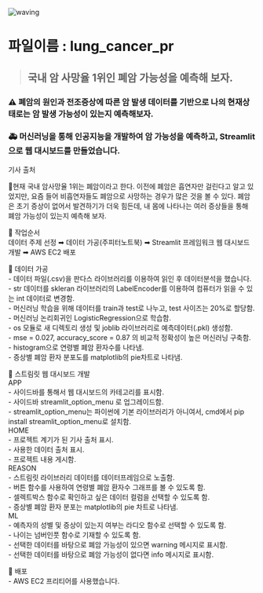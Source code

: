 ![waving](https://capsule-render.vercel.app/api?type=waving&height=200&text=Predict_Lung_cancer&fontAlign=50&fontAlignY=40&color=gradient)

# 파일이름 : lung_cancer_pr
> ## 국내 암 사망율 1위인 폐암 가능성을 예측해 보자.

 ### :warning: 폐암의 원인과 전조증상에 따른 암 발생 데이터를 기반으로 나의 현재상태로는 암 발생 가능성이 있는지 예측해보자.

 ### :ambulance: 머신러닝을 통해 인공지능을 개발하여 암 가능성을 예측하고, Streamlit으로 웹 대시보드를 만들었습니다.

 기사 출처 

 :smoking:현재 국내 암사망율 1위는 폐암이라고 한다. 이전에 폐암은 흡연자만 걸린다고 알고 있었지만, 요즘 들어 비흡연자들도 폐암으로 사망하는 경우가 많은 것을 볼 수 있다. 폐암은 초기 증상이 없어서 발견하기가 더욱 힘든데, 내 몸에 나타나는 여러 증상들을 통해 폐암 가능성이 있는지 예측해 보자.



:pencil: 작업순서<br>
    데이터 주제 선정 ➡︎ 데이터 가공(주피터노트북) ➡︎ Streamlit 프레임워크 웹 대시보드 개발 ➡︎ AWS EC2 배포


:pencil: 데이터 가공<br>
    - 데이터 파일(.csv)을 판다스 라이브러리를 이용하여 읽인 후 데이터분석을 했습니다.<br> 
    - str 데이터를 skleran 라이브러리의 LabelEncoder를 이용하여 컴퓨터가 읽을 수 있는 int 데이터로 변경함.<br>
    - 머신러닝 학습을 위해 데이터를 train과 test로 나누고, test 사이즈는 20%로 할당함.<br>
    - 머신러닝 논리회귀인 LogisticRegression으로 학습함.<br>
    - os 모듈로 새 디렉토리 생성 및 joblib 라이브러리로 예측데이터(.pkl) 생성함.<br>
    - mse = 0.027, accuracy_score = 0.87 의 비교적 정확성이 높은 머신러닝 구축함.<br>
    - histogram으로 연령별 폐암 환자수를 나타냄. <br>
    - 증상별 폐암 환자 분포도를 matplotlib의 pie차트로 나타냄.<br>    


:pencil: 스트림릿 웹 대시보드 개발<br>
    APP<br>
    - 사이드바를 통해서 웹 대시보드의 카테고리를 표시함.<br>
    - 사이드바 streamlit_option_menu 로 업그레이드함.<br>
    - streamlit_option_menu는 파이썬에 기본 라이브러리가 아니여서, cmd에서 pip install streamlit_option_menu로 설치함.<br>
    HOME <br>
    - 프로젝트 계기가 된 기사 출처 표시.<br>
    - 사용한 데이터 출처 표시.<br>
    - 프로젝트 내용 게시함.<br>
    REASON<br>
    - 스트림릿 라이브러리 데이터를 데이터프레임으로 노출함.<br>
    - 버튼 함수를 사용하여 연령별 폐암 환자수 그래프를 볼 수 있도록 함.<br>
    - 셀렉트박스 함수로 확인하고 싶은 데이터 컬럼을 선택할 수 있도록 함.<br>
    - 증상별 폐암 환자 분포는 matplotlib의 pie 차트로 나타냄.<br>
    ML<br>
    - 예측자의 성별 및 증상이 있는지 여부는 라디오 함수로 선택할 수 있도록 함.<br>
    - 나이는 넘버인풋 함수로 기재할 수 있도록 함.<br>
    - 선택한 데이터를 바탕으로 폐암 가능성이 있으면 warning 메시지로 표시함.<br>
    - 선택한 데이터를 바탕으로 폐암 가능성이 없다면 info 메시지로 표시함.<br>


:pencil: 배포<br>
    - AWS EC2 프리티어를 사용했습니다.


